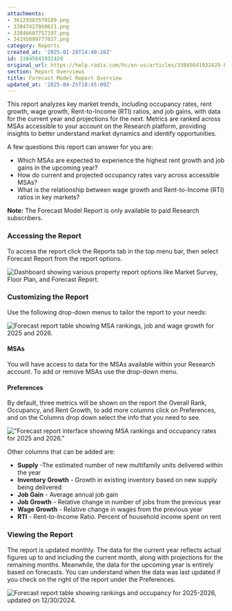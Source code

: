 ```yaml
---
attachments:
- 36129383570189.png
- 33847427860621.png
- 33846687757197.png
- 34195099777037.png
category: Reports
created_at: '2025-01-28T14:40:26Z'
id: 33845641932429
original_url: https://help.radix.com/hc/en-us/articles/33845641932429-Forecast-Model-Report-Overview
section: Report Overviews
title: Forecast Model Report Overview
updated_at: '2025-04-25T18:45:09Z'
---
```


This report analyzes key market trends, including occupancy rates, rent growth, wage growth, Rent-to-Income (RTI) ratios, and job gains, with data for the current year and projections for the next. Metrics are ranked across MSAs accessible to your account on the Research platform, providing insights to better understand market dynamics and identify opportunities.

A few questions this report can answer for you are:

+ Which MSAs are expected to experience the highest rent growth and job gains in the upcoming year?
+ How do current and projected occupancy rates vary across accessible MSAs?
+ What is the relationship between wage growth and Rent-to-Income (RTI) ratios in key markets?

**Note:** The Forecast Model Report is only available to paid Research subscribers.

### 

### Accessing the Report

To access the report click the Reports tab in the top menu bar, then select Forecast Report from the report options.

![Dashboard showing various property report options like Market Survey, Floor Plan, and Forecast Report.](attachments/36129383570189.png)

### 

### Customizing the Report

Use the following drop-down menus to tailor the report to your needs:

![Forecast report table showing MSA rankings, job and wage growth for 2025 and 2026.](attachments/33847427860621.png)

#### 

#### **MSAs**

You will have access to data for the MSAs available within your Research account. To add or remove MSAs use the drop-down menu.

#### **Preferences**

By default, three metrics will be shown on the report the Overall Rank, Occupancy, and Rent Growth, to add more columns click on Preferences, and on the Columns drop down select the info that you need to see.

!["Forecast report interface showing MSA rankings and occupancy rates for 2025 and 2026."](attachments/33846687757197.png)

Other columns that can be added are:

* **Supply** -The estimated number of new multifamily units delivered within the year
* **Inventory Growth** - Growth in existing inventory based on new supply being delivered
* **Job Gain** - Average annual job gain
* **Job Growth** - Relative change in number of jobs from the previous year
* **Wage Growth** - Relative change in wages from the previous year
* **RTI** - Rent-to-Income Ratio. Percent of household income spent on rent

### 

### Viewing the Report

The report is updated monthly. The data for the current year reflects actual figures up to and including the current month, along with projections for the remaining months. Meanwhile, the data for the upcoming year is entirely based on forecasts. You can understand when the data was last updated if you check on the right of the report under the Preferences.

![Forecast report table showing rankings and occupancy for 2025-2026, updated on 12/30/2024.](attachments/34195099777037.png)